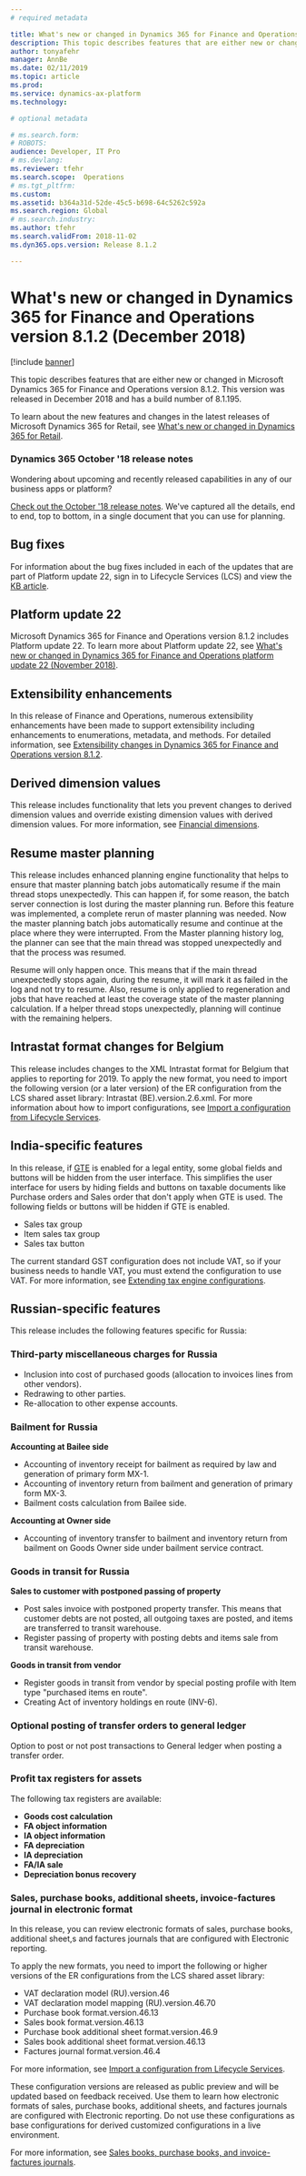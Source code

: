 ```yaml
---
# required metadata

title: What's new or changed in Dynamics 365 for Finance and Operations version 8.1.2 (December 2018)
description: This topic describes features that are either new or changed in Dynamics 365 for Finance and Operations version 8.1.2. This version was released in December 2018.
author: tonyafehr
manager: AnnBe
ms.date: 02/11/2019
ms.topic: article
ms.prod: 
ms.service: dynamics-ax-platform
ms.technology: 

# optional metadata

# ms.search.form: 
# ROBOTS: 
audience: Developer, IT Pro
# ms.devlang: 
ms.reviewer: tfehr
ms.search.scope:  Operations
# ms.tgt_pltfrm: 
ms.custom: 
ms.assetid: b364a31d-52de-45c5-b698-64c5262c592a
ms.search.region: Global
# ms.search.industry: 
ms.author: tfehr
ms.search.validFrom: 2018-11-02 
ms.dyn365.ops.version: Release 8.1.2

---
```

# What's new or changed in Dynamics 365 for Finance and Operations version 8.1.2 (December 2018)

[!include [banner](../includes/banner.md)]


This topic describes features that are either new or changed in Microsoft Dynamics 365 for Finance and Operations version 8.1.2. This version was released in December 2018 and has a build number of 8.1.195.

To learn about the new features and changes in the latest releases of Microsoft Dynamics 365 for Retail, see [What's new or changed in Dynamics 365 for Retail](https://docs.microsoft.com/dynamics365/unified-operations/retail/get-started/whats-new).

### Dynamics 365 October '18 release notes

Wondering about upcoming and recently released capabilities in any of our business apps or platform?

[Check out the October '18 release notes](https://go.microsoft.com/fwlink/?linkid=870424). We've captured all the details, end to end, top to bottom, in a single document that you can use for planning.

## Bug fixes

For information about the bug fixes included in each of the updates that are part of Platform update 22, sign in to Lifecycle Services (LCS) and view the [KB article](https://go.microsoft.com/fwlink/?linkid=2037783).

## Platform update 22

Microsoft Dynamics 365 for Finance and Operations version 8.1.2 includes Platform update 22. To learn more about Platform update 22, see [What's new or changed in Dynamics 365 for Finance and Operations platform update 22 (November 2018)](whats-new-platform-update-22.md).

## Extensibility enhancements

In this release of Finance and Operations, numerous extensibility enhancements have been made to support extensibility including enhancements to enumerations, metadata, and methods. For detailed information, see [Extensibility changes in Dynamics 365 for Finance and Operations version 8.1.2](../../dev-itpro/extensibility/extensibility-changes-812.md).

## Derived dimension values

This release includes functionality that lets you prevent changes to derived dimension values and override existing dimension values with derived dimension values. For more information, see [Financial dimensions](../../financials/general-ledger/financial-dimensions.md).

## Resume master planning
This release includes enhanced planning engine functionality that helps to ensure that master planning batch jobs automatically resume if the main thread stops unexpectedly. This can happen if, for some reason, the batch server connection is lost during the master planning run. Before this feature was implemented, a complete rerun of master planning was needed. Now the master planning batch jobs automatically resume and continue at the place where they were interrupted. From the Master planning history log, the planner can see that the main thread was stopped unexpectedly and that the process was resumed.

Resume will only happen once. This means that if the main thread unexpectedly stops again, during the resume, it will mark it as failed in the log and not try to resume. Also, resume is only applied to regeneration and jobs that have reached at least the coverage state of the master planning calculation. If a helper thread stops unexpectedly, planning will continue with the remaining helpers.

## Intrastat format changes for Belgium
This release includes changes to the XML Intrastat format for Belgium that applies to reporting for 2019. To apply the new format, you need to import the following version (or a later version) of the ER configuration from the LCS shared asset library: Intrastat (BE).version.2.6.xml. For more information about how to import configurations, see [Import a configuration from Lifecycle Services](../../dev-itpro/analytics/tasks/er-import-configuration-lifecycle-services.md). 

## India-specific features
In this release, if [GTE](../../financials/general-ledger/tax-engine.md) is enabled for a legal entity, some global fields and buttons will be hidden from the user interface. This simplifies the user interface for users by hiding fields and buttons on taxable documents like Purchase orders and Sales order that don't apply when GTE is used. The following fields or buttons will be hidden if GTE is enabled.

 - Sales tax group
 - Item sales tax group
 - Sales tax button
 
The current standard GST configuration does not include VAT, so if your business needs to handle VAT, you must extend the configuration to use VAT. For more information, see [Extending tax engine configurations](../../financials/general-ledger/extend-tax-engine-configurations.md).

## Russian-specific features
This release includes the following features specific for Russia:

### Third-party miscellaneous charges for Russia
- Inclusion into cost of purchased goods (allocation to invoices lines from other vendors). 
- Redrawing to other parties. 
- Re-allocation to other expense accounts.

### Bailment for Russia

**Accounting at Bailee side**
 - Accounting of inventory receipt for bailment as required by law and generation of primary form MX-1. 
 - Accounting of inventory return from bailment and generation of primary form MX-3. 
 - Bailment costs calculation from Bailee side.
 
 **Accounting at Owner side**
 - Accounting of inventory transfer to bailment and inventory return from bailment on Goods Owner side under bailment service contract.

### Goods in transit for Russia

**Sales to customer with postponed passing of property**
 - Post sales invoice with postponed property transfer. This means that customer debts are not posted, all outgoing taxes are posted, and items are transferred to transit warehouse. 
 - Register passing of property with posting debts and items sale from transit warehouse.

**Goods in transit from vendor**
 - Register goods in transit from vendor by special posting profile with Item type "purchased items en route". 
 - Creating Act of inventory holdings en route (INV-6).

### Optional posting of transfer orders to general ledger
Option to post or not post transactions to General ledger when posting a transfer order.

### Profit tax registers for assets
The following tax registers are available:
 - **Goods cost calculation**
 - **FA object information** 
 - **IA object information** 
 - **FA depreciation** 
 - **IA depreciation** 
 - **FA/IA sale**
 - **Depreciation bonus recovery**

### Sales, purchase books, additional sheets, invoice-factures journal in electronic format
In this release, you can review electronic formats of sales, purchase books, additional sheet,s and factures journals that are configured with Electronic reporting. 

To apply the new formats, you need to import the following or higher versions of the ER configurations from the LCS shared asset library:  
 - VAT declaration model (RU).version.46
 - VAT declaration model mapping (RU).version.46.70
 - Purchase book format.version.46.13
 - Sales book format.version.46.13
 - Purchase book additional sheet format.version.46.9
 - Sales book additional sheet format.version.46.13
 - Factures journal format.version.46.4
 
For more information, see [Import a configuration from Lifecycle Services](../../dev-itpro/analytics/tasks/er-import-configuration-lifecycle-services.md). 

These configuration versions are released as public preview and will be updated based on feedback received. Use them to learn how electronic formats of sales, purchase books, additional sheets, and factures journals are configured with Electronic reporting. Do not use these configurations as base configurations for derived customized configurations in a live environment.

For more information, see [Sales books, purchase books, and invoice-factures journals](https://docs.microsoft.com/en-us/dynamics365/unified-operations/financials/localizations/rus-sales-books-purchase-books).

